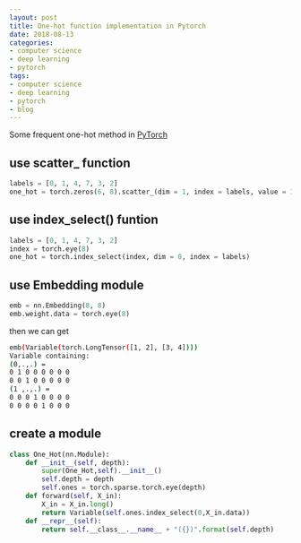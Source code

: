 ```yaml
---
layout: post
title: One-hot function implementation in Pytorch
date: 2018-08-13
categories:
- computer science
- deep learning
- pytorch
tags:
- computer science
- deep learning
- pytorch
- blog
---
```


Some frequent one-hot method in [PyTorch](https://pytorch.org/docs/stable/index.html)
## use scatter_ function
```python
labels = [0, 1, 4, 7, 3, 2]
one_hot = torch.zeros(6, 8).scatter_(dim = 1, index = labels, value = 1)
```

## use index_select() funtion
```python
labels = [0, 1, 4, 7, 3, 2]
index = torch.eye(8)
one_hot = torch.index_select(index, dim = 0, index = labels)
```

## use Embedding module
```python
emb = nn.Embedding(8, 8)
emb.weight.data = torch.eye(8)
```
then we can get
```bash
emb(Variable(torch.LongTensor([1, 2], [3, 4])))
Variable containing:
(0,.,.) = 
0 1 0 0 0 0 0 0 
0 0 1 0 0 0 0 0
(1 ,.,.) =
0 0 0 1 0 0 0 0
0 0 0 0 1 0 0 0
```

## create  a module
```python
class One_Hot(nn.Module):
    def __init__(self, depth):
        super(One_Hot,self).__init__()
        self.depth = depth
        self.ones = torch.sparse.torch.eye(depth)
    def forward(self, X_in):
        X_in = X_in.long()
        return Variable(self.ones.index_select(0,X_in.data))
    def __repr__(self):
        return self.__class__.__name__ + "({})".format(self.depth)
```

